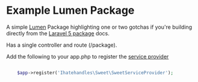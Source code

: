 # Example Lumen Package

A simple [Lumen](http://lumen.laravel.com) Package highlighting one or two gotchas if you're building directly from the [Laravel 5 package](laravel.com/docs/5.0/packages) docs.

Has a single controller and route (/package).

Add the following to your app.php to register the [service provider](http://lumen.laravel.com/docs/providers)

```php

	$app->register('Ihatehandles\Sweet\SweetServiceProvider');

```